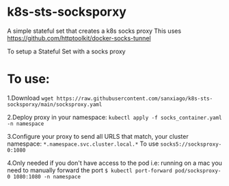 # k8s-sts-socksporxy
A simple stateful set that creates a k8s socks proxy 
This uses https://github.com/httptoolkit/docker-socks-tunnel

To setup a Stateful Set with a socks proxy

# To use:
1.Download 
`wget https://raw.githubusercontent.com/sanxiago/k8s-sts-socksporxy/main/socksproxy.yaml`

2.Deploy proxy in your namespace:
`kubectl apply -f socks_container.yaml -n namespace`

3.Configure your proxy to send all URLS that match, your cluster namespace:
 `*.namespace.svc.cluster.local.*`
 To use `socks5://socksproxy-0:1080`

4.Only needed if you don't have access to the pod 
i.e: running on a mac you need to manually forward the port
 `$ kubectl port-forward pod/socksproxy-0 1080:1080 -n namespace`
